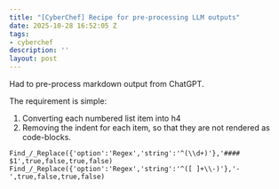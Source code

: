 ```yaml
---
title: "[CyberChef] Recipe for pre-processing LLM outputs"
date: 2025-10-28 16:52:05 Z
tags:
- cyberchef
description: ''
layout: post
---
```


Had to pre-process markdown output from ChatGPT.

The requirement is simple:

1. Converting each numbered list item into h4
2. Removing the indent for each item, so that they are not rendered as code-blocks.


```chef
Find_/_Replace({'option':'Regex','string':'^(\\d+)'},'#### $1',true,false,true,false)
Find_/_Replace({'option':'Regex','string':'^([ ]+\\-)'},'-',true,false,true,false)
```



